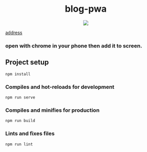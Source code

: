 <center>
<h1>blog-pwa</h1>
<a href="https://travis-ci.org/hellomrbigshot/blog-pwa"><img src="https://travis-ci.org/hellomrbigshot/blog-pwa.svg?branch=master" /></a>
</center>


[address](m.hellomrbigbigshot.xyz)
### open with chrome in your phone then add it to screen.

## Project setup
```
npm install
```

### Compiles and hot-reloads for development
```
npm run serve
```

### Compiles and minifies for production
```
npm run build
```

### Lints and fixes files
```
npm run lint
```
